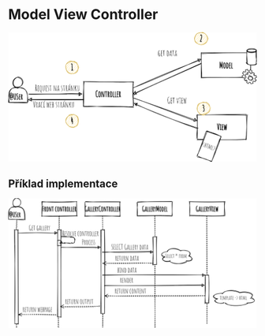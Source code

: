 

# Model View Controller

![MVC](./notes/data/concept.png)

## Příklad implementace

![MVC](./notes/data/impl.png)
